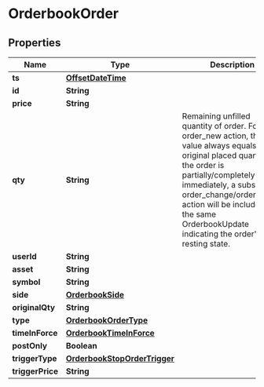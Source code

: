 # OrderbookOrder

## Properties
Name | Type | Description | Notes
------------ | ------------- | ------------- | -------------
**ts** | [**OffsetDateTime**](OffsetDateTime.md) |  |  [optional]
**id** | **String** |  |  [optional]
**price** | **String** |  |  [optional]
**qty** | **String** | Remaining unfilled quantity of order. For an order_new action, this value always equals the original placed quantity: if the order is partially/completely filled immediately, a subsequent order_change/order_delete action will be included in the same OrderbookUpdate indicating the order&#x27;s resting state. |  [optional]
**userId** | **String** |  |  [optional]
**asset** | **String** |  |  [optional]
**symbol** | **String** |  |  [optional]
**side** | [**OrderbookSide**](OrderbookSide.md) |  |  [optional]
**originalQty** | **String** |  |  [optional]
**type** | [**OrderbookOrderType**](OrderbookOrderType.md) |  |  [optional]
**timeInForce** | [**OrderbookTimeInForce**](OrderbookTimeInForce.md) |  |  [optional]
**postOnly** | **Boolean** |  |  [optional]
**triggerType** | [**OrderbookStopOrderTrigger**](OrderbookStopOrderTrigger.md) |  |  [optional]
**triggerPrice** | **String** |  |  [optional]

